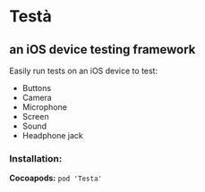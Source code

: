 #  Testà
## an iOS device testing framework

Easily run tests on an iOS device to test:
* Buttons
* Camera
* Microphone
* Screen
* Sound
* Headphone jack


### Installation:

**Cocoapods:**
`pod 'Testa'`
